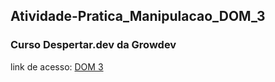 ##  Atividade-Pratica_Manipulacao_DOM_3
### Curso Despertar.dev da Growdev
link de acesso: <a href="https://edsoncamarafilho.github.io/Atividade-Pratica_Manipulacao_DOM_3/" target="_blank">DOM 3<a> 
 
